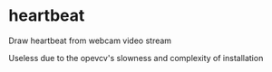 # heartbeat
Draw heartbeat from webcam video stream 

Useless due to the opevcv's slowness and complexity of installation 
